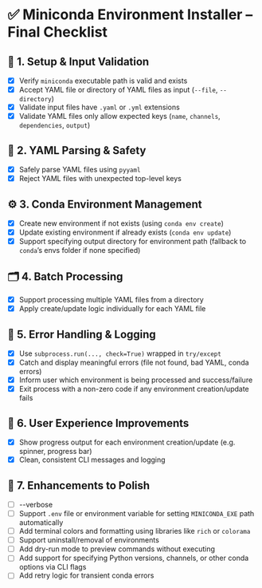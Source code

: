 # ✅ Miniconda Environment Installer – Final Checklist

## 🔧 1. Setup & Input Validation  
- [x] Verify `miniconda` executable path is valid and exists  
- [x] Accept YAML file or directory of YAML files as input (`--file`, `--directory`)  
- [x] Validate input files have `.yaml` or `.yml` extensions  
- [x] Validate YAML files only allow expected keys (`name`, `channels`, `dependencies`, `output`)  

## 📄 2. YAML Parsing & Safety  
- [x] Safely parse YAML files using `pyyaml`  
- [x] Reject YAML files with unexpected top-level keys  

## ⚙️ 3. Conda Environment Management  
- [x] Create new environment if not exists (using `conda env create`)  
- [x] Update existing environment if already exists (`conda env update`)  
- [x] Support specifying output directory for environment path (fallback to `conda`’s envs folder if none specified)  

## 🗂️ 4. Batch Processing  
- [x] Support processing multiple YAML files from a directory  
- [x] Apply create/update logic individually for each YAML file  

## 🧪 5. Error Handling & Logging  
- [x] Use `subprocess.run(..., check=True)` wrapped in `try/except`  
- [x] Catch and display meaningful errors (file not found, bad YAML, conda errors)  
- [x] Inform user which environment is being processed and success/failure  
- [x] Exit process with a non-zero code if any environment creation/update fails  

## 🧼 6. User Experience Improvements  
- [x] Show progress output for each environment creation/update (e.g. spinner, progress bar)  
- [x] Clean, consistent CLI messages and logging  

## 🧩 7. Enhancements to Polish 
- [ ] --verbose 
- [ ] Support `.env` file or environment variable for setting `MINICONDA_EXE` path automatically  
- [ ] Add terminal colors and formatting using libraries like `rich` or `colorama`  
- [ ] Support uninstall/removal of environments  
- [ ] Add dry-run mode to preview commands without executing  
- [ ] Add support for specifying Python versions, channels, or other conda options via CLI flags  
- [ ] Add retry logic for transient conda errors  